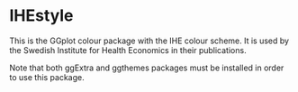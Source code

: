 # IHEstyle
This is the GGplot colour package with the IHE colour scheme. It is used by the Swedish Institute for Health Economics in their publications.

Note that both ggExtra and ggthemes packages must be installed in order to use this package.
